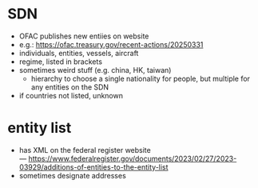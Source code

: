 # SDN
- OFAC publishes new entiies on website
- e.g.: https://ofac.treasury.gov/recent-actions/20250331
- individuals, entities, vessels, aircraft
- regime, listed in brackets 
- sometimes weird stuff (e.g. china, HK, taiwan)
    - hierarchy to choose a single nationality for people, but multiple for any entities on the SDN
- if countries not listed, unknown

# entity list
- has XML on the federal register website — https://www.federalregister.gov/documents/2023/02/27/2023-03929/additions-of-entities-to-the-entity-list
- sometimes designate addresses 